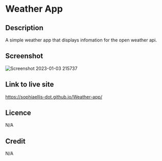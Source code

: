 # Weather App

## Description
A simple weather app that displays infomation for the open weather api.

## Screenshot
![Screenshot 2023-01-03 215737](https://user-images.githubusercontent.com/87676748/210448161-741b779d-7f1c-423d-871f-f61e612d3db9.png)

## Link to live site
https://sophiaellis-dot.github.io/Weather-app/

## Licence
N/A

## Credit
N/A

